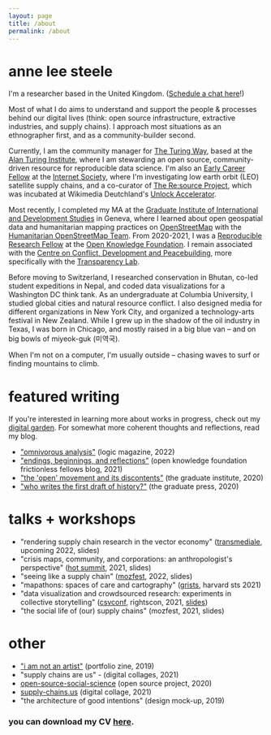 ```yaml
---
layout: page
title: /about
permalink: /about
---
```



# anne lee steele

I'm a researcher based in the United Kingdom. (<a href="https://calendly.com/aleesteele/">Schedule a chat here</a>!)

Most of what I do aims to understand and support the people &amp; processes behind our digital lives (think: open source infrastructure, extractive industries, and supply chains). I approach most situations as an ethnographer first, and as a community-builder second.

Currently, I am the community manager for <a href="https://the-turing-way.netlify.app/welcome.html">The Turing Way</a>, based at the <a href="https://www.turing.ac.uk/">Alan Turing Institute</a>, where I am stewarding an open source, community-driven resource for reproducible data science. I'm also an <a href="https://www.internetsociety.org/fellowships/early-career/fellows/february-2022/">Early Career Fellow</a> at the <a href="https://www.internetsociety.org/">Internet Society</a>, where I'm investigating low earth orbit (LEO) satellite supply chains, and a co-curator of <a href="https://resource-project.co/">The Re:source Project</a>, which was incubated at Wikimedia Deutchland's <a href="https://www.wikimedia.de/unlock/">Unlock Accelerator</a>.

Most recently, I completed my MA at the <a href="http://graduateinstitute.ch/">Graduate Institute of International and Development Studies</a> in Geneva, where I learned about open geospatial data and humanitarian mapping practices on <a href="https://www.openstreetmap.org/">OpenStreetMap</a> with the <a href="https://hotosm.org">Humanitarian OpenStreetMap Team</a>. From 2020-2021, I was a <a href="https://fellows.frictionlessdata.io/" class="bio-link" photo_url="frictionless.png">Reproducible Research Fellow</a> at the <a href="https://okfn.org/">Open Knowledge Foundation</a>. I remain associated with the <a href="https://www.graduateinstitute.ch/ccdp">Centre on Conflict, Development and Peacebuilding</a>, more specifically with the <a href="http://transparencylab.org/">Transparency Lab</a>.

Before moving to Switzerland, I researched conservation in Bhutan, co-led student expeditions in Nepal, and coded data visualizations for a Washington DC think tank. As an undergraduate at Columbia University, I studied global cities and natural resource conflict. I also designed media for different organizations in New York City, and organized a technology-arts festival in New Zealand. While I grew up in the shadow of the oil industry in Texas, I was born in Chicago, and mostly raised in a big blue van – and on big bowls of miyeok-guk (미역국).

When I'm not on a computer, I'm usually outside – chasing waves to surf or finding mountains to climb.

# featured writing

If you're interested in learning more about works in progress, check out my <a href="https://notes.aleesteele.com/">digital garden</a>. For somewhat more coherent thoughts and reflections, read my blog.

- <a href="https://logicmag.io/clouds/">"omnivorous analysis"</a> (logic magazine, 2022)
- <a href="https://fellows.frictionlessdata.io/blog/anne-final-blog/">"endings, beginnings, and reflections"</a> (open knowledge foundation frictionless fellows blog, 2021)
- <a href="https://www.graduateinstitute.ch/communications/news/open-movement-and-its-discontents">"the 'open' movement and its discontents"</a> (the graduate institute, 2020)
- <a href="https://thegraduatepress.org/2020/11/16/who-writes-the-first-draft-of-history/">"who writes the first draft of history?"</a> (the graduate press, 2020)

# talks + workshops

- "rendering supply chain research in the vector economy" (<a href="">transmediale</a>, upcoming 2022, slides)
- "crisis maps, community, and corporations: an anthropologist's perspective" (<a href="https://summit.hotosm.org/">hot summit</a>, 2021, slides)
- "seeing like a supply chain" (<a href="">mozfest</a>, 2022, slides)
- "mapathons: spaces of care and cartography" (<a href="gristsconference.wordpress.com/">grists</a>, harvard sts 2021)
- "data visualization and crowdsourced research: experiments in collective storytelling" (<a href="https://csvconf.com/speakers/#anne-lee-steele">csvconf</a>, rightscon, 2021, <a href="https://zenodo.org/record/4739237#.YJLasi8RqJ8">slides</a>)
- "the social life of (our) supply chains" (mozfest, 2021, slides)


# other
- <a href="https://res.cloudinary.com/aleesteele/image/upload/v1632865983/Steele-Portfolio_a8unhx.pdf">"i am not an artist"</a> (portfolio zine, 2019)
- "supply chains are us" - (digital collages, 2021)
- <a href="https://open-source-social-science.github.io/" class="bio-link">open-source-social-science</a> (open source project, 2020)
- <a href="https://www.supply-chains.us/">supply-chains.us</a> (digital collage, 2021)
- "the architecture of good intentions" (design mock-up, 2019)

### you can download my CV <a href="https://res.cloudinary.com/aleesteele/image/upload/v1620909383/Steele_CV_2021.pdf">here</a>.
